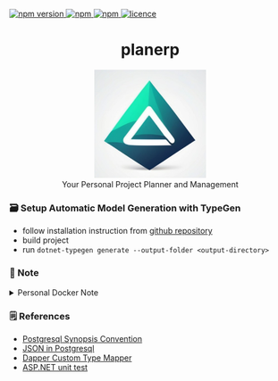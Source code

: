 <p >
  <a href="">
    <img alt="npm version" src="https://badgen.net/github/commits/ahsanu123/planerp/">
  </a>
  <a href="">
    <img alt="npm" src="https://badgen.net/github/contributors/ahsanu123/planerp/">
  </a>
  <a href="">
    <img alt="npm" src="https://badgen.net/github/branches/ahsanu123/planerp/">
  </a>
  <a href="https://github.com/ahsanu123/erpPlanner/blob/main/LICENSE">
    <img alt="licence" src="https://badgen.net/github/license/ahsanu123/planerp/">
  </a>
</p>

 
<h1 align="center">planerp </h1>

<p align="center">
  <img src="./docs/planerp-logo.png" style="width: 200px;  "/> <br/>
  Your Personal Project Planner and Management 
</p>

 
### 🗃️ Setup Automatic Model Generation with TypeGen

- follow installation instruction from [github repository](https://github.com/jburzynski/TypeGen)
- build project 
- run `dotnet-typegen generate --output-folder <output-directory>`

### 🍒 Note  
<details>
  <summary>Personal Docker Note</summary>

- dockerfile use to build docker image
- compose.yml is to run several service,
- you can use dockerfile inside compose.yml with [build option](https://docs.docker.com/reference/compose-file/build/)
</details>

### 🗒️ References 

- [Postgresql Synopsis Convention](https://www.postgresql.org/docs/current/notation.html#NOTATION)
- [JSON in Postgresql](https://www.cybertec-postgresql.com/en/json-postgresql-how-to-use-it-right/)
- [Dapper Custom Type Mapper](https://medium.com/dapper-net/custom-type-handling-4b447b97c620)
- [ASP.NET unit test](https://learn.microsoft.com/en-us/aspnet/web-api/overview/testing-and-debugging/unit-testing-controllers-in-web-api)
